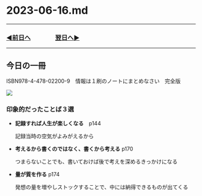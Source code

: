 # 2023-06-16.md

---
### [◀️前日へ](https://github.com/yuasys/chatty-journal/blob/main/2023/06/2023-06-15.md)&emsp;&emsp;&emsp;&emsp;[翌日へ▶️](https://github.com/yuasys/chatty-journal/blob/main/2023/06/2023-06-17.md)
---

## 今日の一冊

ISBN978-4-478-02200-9　情報は１刷のノートにまとめなさい　完全版

![](https://hackmd.io/_uploads/HJg24BFv2.png)

### 印象的だったことば３選

- <b>記録すれば人生が楽しくなる</b>　p144

  記録当時の空気がよみがえるから

- <b>考えるから書くのではなく、書くから考える</b> p170

  つまらないことでも、書いておけば後で考えを深めるきっかけになる

- <b>量が質を作る</b> p174

  発想の量を増やしストックすることで、中には納得できるものが出てくる
